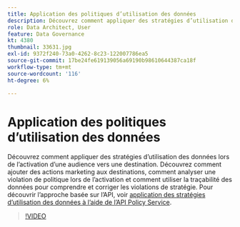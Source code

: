 ```yaml
---
title: Application des politiques d’utilisation des données
description: Découvrez comment appliquer des stratégies d’utilisation des données lors de l’activation d’une audience vers une destination. Découvrez comment ajouter des actions marketing aux destinations, comment analyser une violation de politique lors de l’activation et comment utiliser la traçabilité des données pour comprendre et corriger les violations de stratégie.
role: Data Architect, User
feature: Data Governance
kt: 4380
thumbnail: 33631.jpg
exl-id: 9372f240-73a0-4262-8c23-122007786ea5
source-git-commit: 17be24fe619139056a69190b98610644387ca18f
workflow-type: tm+mt
source-wordcount: '116'
ht-degree: 6%

---
```


# Application des politiques d’utilisation des données

Découvrez comment appliquer des stratégies d’utilisation des données lors de l’activation d’une audience vers une destination. Découvrez comment ajouter des actions marketing aux destinations, comment analyser une violation de politique lors de l’activation et comment utiliser la traçabilité des données pour comprendre et corriger les violations de stratégie. Pour découvrir l’approche basée sur l’API, voir [application des stratégies d’utilisation des données à l’aide de l’API Policy Service](https://experienceleague.adobe.com/docs/experience-platform/data-governance/enforcement/api-enforcement.html).

>[!VIDEO](https://video.tv.adobe.com/v/33631?quality=12&learn=on)